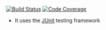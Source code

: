 [![Build Status](https://app.travis-ci.com/NikhithaM97/avl_java_travis.svg?branch=main)](https://app.travis-ci.com/NikhithaM97/avl_java_travis)
[![Code Coverage](https://codecov.io/github/NikhithaM97/avl_java_travis/branch/main/graph/badge.svg)](https://codecov.io/gh/NikhithaM97/avl_java_travis)

- It uses the [JUnit](https://junit.org) testing framework




